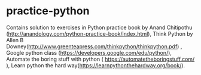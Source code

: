 # practice-python
Contains solution to exercises in  Python practice book by Anand Chitipothu (http://anandology.com/python-practice-book/index.html),  Think Python by Allen B Downey(http://www.greenteapress.com/thinkpython/thinkpython.pdf) , Google python class (https://developers.google.com/edu/python/), Automate the boring stuff with python ( https://automatetheboringstuff.com/ ), Learn python the hard way(https://learnpythonthehardway.org/book/).
